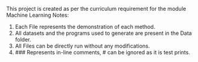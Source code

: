 This project is created as per the curriculum requirement for the module Machine Learning
Notes:
1.	Each File represents the demonstration of each method.
2.	All datasets and the programs used to generate are present in the Data folder.
3.	All Files can be directly run without any modifications.
4.	\### Represents in-line comments, # can be ignored as it is test prints.
